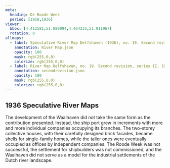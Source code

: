 ```yaml
---
meta:
  heading: De Roode Week
  period: [1918,1936]
viewer:
  bbox: [4.412581,51.880094,4.464235,51.911967]
  rotation: 0
allmaps:
  - label: Speculative River Map Delfshaven (1936), no. 19. Second revision, series II, 2023. Sticker paper, 702 x 990 mm, scale 1:5,000. The Berlage. Based on River Map Delfshaven, no. 19. Second revision, series II, 1936. 702 x 990 mm, scale 1:5,000. Geoplaza, VU Amsterdam. Signature LL.11007gk.
    annotation: River Map.json
    opacity: 100
    mask: rgb(255,0,0)
    colorize: rgb(255,0,0)
  - label: River Map Delfshaven, no. 19. Second revision, series II, 1936. 702 x 990 mm, scale 1:5,000. Geoplaza, VU Amsterdam. Signature LL.11007gk.
    annotation: secondrevision.json
    opacity: 100
    mask: rgb(255,0,0)
    colorize: rgb(255,0,0)
---
```


## 1936 Speculative River Maps

The development of the Waalhaven did not take the same form as the contribution presented. Instead, the ship port grew in increments with more and more individual companies occupying its branches. The two-storey collective houses, with their carefully designed brick facades, became shells for single-family homes, while the taller ones were eventually occupied as offices by independent companies. The Roode Week was not successful, the settlement for shipbuilders was not commissioned, and the Waalhaven did not serve as a model for the industrial settlements of the Dutch river landscape. 
